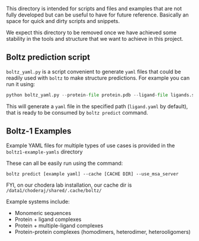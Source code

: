 This directory is intended for scripts and files and examples that are not fully developed but
can be useful to have for future reference. Basically an space for quick and dirty scripts and
snippets.

We expect this directory to be removed once we have achieved some stability in the tools and
structure that we want to achieve in this project.


## Boltz prediction script
`boltz_yaml.py` is a script convenient to generate `yaml` files that could be readily
used with `boltz` to make structure predictions. For example you can run it using:

```python
python boltz_yaml.py --protein-file protein.pdb --ligand-file ligands.sdf --protein-id MYPROTEIN --output-yaml MYPROTEIN_ligands.yaml
```

This will generate a `yaml` file in the specified path (`ligand.yaml` by default), that is ready
to be consumed by `boltz predict` command.

## Boltz-1 Examples 
Example YAML files for multiple types of use cases is provided in the `boltz1-example-yamls` directory

These can all be easily run using the command: 
```
boltz predict [example yaml] --cache [CACHE DIR] --use_msa_server
```
FYI, on our chodera lab installation, our cache dir is `/data1/choderaj/shared/.cache/boltz/`

Example systems include: 
- Monomeric sequences
- Protein + ligand complexes
- Protein + multiple-ligand complexes
- Protein-protein complexes (homodimers, heterodimer, heterooligomers)
